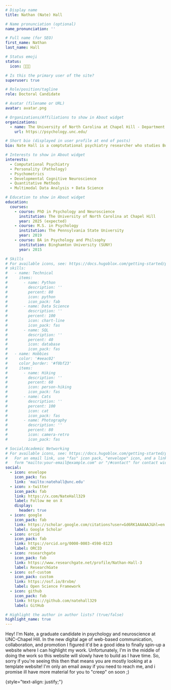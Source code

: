 ```yaml
---
# Display name
title: Nathan (Nate) Hall

# Name pronunciation (optional)
name_pronunciation: ''

# Full name (for SEO)
first_name: Nathan
last_name: Hall

# Status emoji
status:
  icon: 👨🏼‍💻️

# Is this the primary user of the site?
superuser: true

# Role/position/tagline
role: Doctoral Candidate

# Avatar (filename or URL)
avatar: avatar.png

# Organizations/Affiliations to show in About widget
organizations:
  - name: The University of North Carolina at Chapel Hill - Department of Psychology and Neuroscience
    url: https://psychology.unc.edu/

# Short bio (displayed in user profile at end of posts)
bio: Nate Hall is a comptutational psychiatry researcher who studies Borderline Personality Disorder. 

# Interests to show in About widget
interests:
  - Computational Psychiatry
  - Personality (Pathology)
  - Psychometrics
  - Developmental Cognitive Neuroscience
  - Quantitative Methods
  - Multimodal Data Analysis + Data Science

# Education to show in About widget
education:
  courses:
    - course: PhD in Psychology and Neuroscience
      institution: The University of North Carolina at Chapel Hill
      year: 2025 (expected)
    - course: M.S. in Psychology
      institution: The Pennsylvania State University
      year: 2019
    - course: BA in Psychology and Philsophy
      institution: Binghamton University (SUNY)
      year: 2015

# Skills
# For available icons, see: https://docs.hugoblox.com/getting-started/page-builder/#icons
# skills:
#   - name: Technical
#     items:
#       - name: Python
#         description: ''
#         percent: 80
#         icon: python
#         icon_pack: fab
#       - name: Data Science
#         description: ''
#         percent: 100
#         icon: chart-line
#         icon_pack: fas
#       - name: SQL
#         description: ''
#         percent: 40
#         icon: database
#         icon_pack: fas
#   - name: Hobbies
#     color: '#eeac02'
#     color_border: '#f0bf23'
#     items:
#       - name: Hiking
#         description: ''
#         percent: 60
#         icon: person-hiking
#         icon_pack: fas
#       - name: Cats
#         description: ''
#         percent: 100
#         icon: cat
#         icon_pack: fas
#       - name: Photography
#         description: ''
#         percent: 80
#         icon: camera-retro
#         icon_pack: fas

# Social/Academic Networking
# For available icons, see: https://docs.hugoblox.com/getting-started/page-builder/#icons
#   For an email link, use "fas" icon pack, "envelope" icon, and a link in the
#   form "mailto:your-email@example.com" or "/#contact" for contact widget.
social:
  - icon: envelope
    icon_pack: fas
    link: 'mailto:natehall@unc.edu'
  - icon: x-twitter
    icon_pack: fab
    link: https://x.com/NateHall329
    label: Follow me on X
    display:
      header: true
  - icon: google
    icon_pack: fab
    link: https://scholar.google.com/citations?user=Gd6RK1AAAAAJ&hl=en
    label: Google Scholar
  - icon: orcid
    icon_pack: fab
    link: https://orcid.org/0000-0003-4598-8123
    label: ORCID
  - icon: researchgate
    icon_pack: fab
    link: https://www.researchgate.net/profile/Nathan-Hall-3
    label: ResearchGate
  - icon: osf-custom
    icon_pack: custom
    link: https://osf.io/8rxbm/
    label: Open Science Framework
  - icon: github
    icon_pack: fab
    link: https://github.com/natehall329
    label: GitHub

# Highlight the author in author lists? (true/false)
highlight_name: true
---
```


Hey! I'm Nate, a graduate candidate in psychology and neuroscience at UNC-Chapel Hill. In the new digital age of web-based communication, collaboration, and promotion I figured it'd be a good idea to finally spin-up a website where I can highlight my work. Unfortunately, I'm in the middle of doing the work so this website will slowly have to build as I have time. So, sorry if you're seeing this then that means you are mostly looking at a template website! I'm only an email away if you need to reach me, and i promise ill have more material for you to "creep" on soon ;)



{style="text-align: justify;"}

